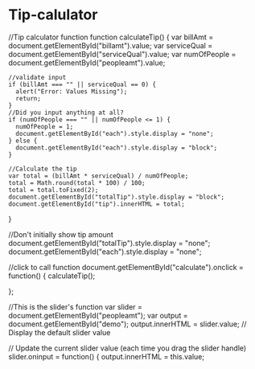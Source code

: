 # Tip-calulator
//Tip calculator function
function calculateTip() {
    var billAmt = document.getElementById("billamt").value;
    var serviceQual = document.getElementById("serviceQual").value;
    var numOfPeople = document.getElementById("peopleamt").value;
  
    //validate input
    if (billAmt === "" || serviceQual == 0) {
      alert("Error: Values Missing");
      return;
    }
    //Did you input anything at all?
    if (numOfPeople === "" || numOfPeople <= 1) {
      numOfPeople = 1;
      document.getElementById("each").style.display = "none";
    } else {
      document.getElementById("each").style.display = "block";
    }
  
    //Calculate the tip
    var total = (billAmt * serviceQual) / numOfPeople;
    total = Math.round(total * 100) / 100;
    total = total.toFixed(2);
    document.getElementById("totalTip").style.display = "block";
    document.getElementById("tip").innerHTML = total;
  
  }
  
  //Don't initially show tip amount
  document.getElementById("totalTip").style.display = "none";
  document.getElementById("each").style.display = "none";
  
  //click to call function
  document.getElementById("calculate").onclick = function() {
    calculateTip();
  
  };
  
  //This is the slider's function
  var slider = document.getElementById("peopleamt");
  var output = document.getElementById("demo");
  output.innerHTML = slider.value; // Display the default slider value
  
  // Update the current slider value (each time you drag the slider handle)
  slider.oninput = function() {
    output.innerHTML = this.value;
  
